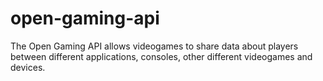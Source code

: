 # open-gaming-api
The Open Gaming API allows videogames to share data about players between different applications, consoles, other different videogames and devices.
